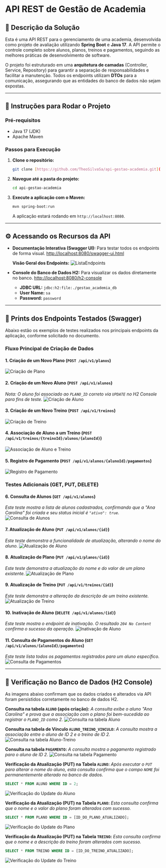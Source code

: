 # API REST de Gestão de Academia

## 📖 Descrição da Solução

Esta é uma API REST para o gerenciamento de uma academia, desenvolvida como projeto de avaliação utilizando **Spring Boot** e **Java 17**. A API permite o controle completo sobre alunos, planos, treinos e pagamentos, seguindo as melhores práticas de desenvolvimento de software.

O projeto foi estruturado em uma **arquitetura de camadas** (Controller, Service, Repository) para garantir a separação de responsabilidades e facilitar a manutenção. Todos os endpoints utilizam **DTOs** para a comunicação, assegurando que as entidades do banco de dados não sejam expostas.

---

## 🚀 Instruções para Rodar o Projeto

### Pré-requisitos
* Java 17 (JDK)
* Apache Maven

### Passos para Execução
1.  **Clone o repositório:**
    ```bash
    git clone [https://github.com/TheoSilvaSa/api-gestao-academia.git](https://github.com/TheoSilvaSa/api-gestao-academia.git)
    ```

2.  **Navegue até a pasta do projeto:**
    ```bash
    cd api-gestao-academia
    ```

3.  **Execute a aplicação com o Maven:**
    ```bash
    mvn spring-boot:run
    ```
    A aplicação estará rodando em `http://localhost:8080`.

---

## ⚙️ Acessando os Recursos da API

* **Documentação Interativa (Swagger UI):**
    Para testar todos os endpoints de forma visual.
    [http://localhost:8080/swagger-ui.html](http://localhost:8080/swagger-ui.html)

    **Visão Geral dos Endpoints:**
    ![ListaEndpoints](https://github.com/user-attachments/assets/e60548c8-710b-4fe4-8474-564cf8402e02)

* **Console do Banco de Dados H2:**
    Para visualizar os dados diretamente no banco.
    [http://localhost:8080/h2-console](http://localhost:8080/h2-console)
    * **JDBC URL:** `jdbc:h2:file:./gestao_academia_db`
    * **User Name:** `sa`
    * **Password:** `password`

---

## 📸 Prints dos Endpoints Testados (Swagger)

Abaixo estão os exemplos de testes realizados nos principais endpoints da aplicação, conforme solicitado no documento.

### Fluxo Principal de Criação de Dados

#### 1. Criação de um Novo Plano (`POST /api/v1/planos`)
![Criação de Plano](https://github.com/user-attachments/assets/52e5981c-55e4-41e3-a5e9-3d85dbbe7610)

#### 2. Criação de um Novo Aluno (`POST /api/v1/alunos`)
*Nota: O aluno foi associado ao `PLANO_ID` correto via `UPDATE` no H2 Console para fins de teste.*
![Criação de Aluno](https://github.com/user-attachments/assets/4ee6538b-83a7-45a3-a19a-57aeb9a6b6a0)

#### 3. Criação de um Novo Treino (`POST /api/v1/treinos`)
![Criação de Treino](https://github.com/user-attachments/assets/bb616570-5096-4176-a020-a995fafb842a)

#### 4. Associação de Aluno a um Treino (`POST /api/v1/treinos/{treinoId}/alunos/{alunoId}`)
![Associação de Aluno e Treino](https://github.com/user-attachments/assets/794bdf5b-fb3e-454b-a31d-198a0aee907a)

#### 5. Registro de Pagamento (`POST /api/v1/alunos/{alunoId}/pagamentos`)
![Registro de Pagamento](https://github.com/user-attachments/assets/ad450ea3-cf4f-4245-948d-7e211d3119b0)

### Testes Adicionais (GET, PUT, DELETE)

#### 6. Consulta de Alunos (`GET /api/v1/alunos`)
*Este teste mostra a lista de alunos cadastrados, confirmando que a "Ana Carolina" foi criada e seu status inicial é `"ativo": true`.*
![Consulta de Alunos](https://github.com/user-attachments/assets/fd3dce7a-39d3-4705-9298-8126e3671023)

#### 7. Atualização de Aluno (`PUT /api/v1/alunos/{id}`)
*Este teste demonstra a funcionalidade de atualização, alterando o nome do aluno.*
![Atualização de Aluno](https://github.com/user-attachments/assets/21d97b80-b365-42fe-a56c-2fe229afea42)

#### 8. Atualização de Plano (`PUT /api/v1/planos/{id}`)
*Este teste demonstra a atualização do nome e do valor de um plano existente.*
![Atualização de Plano](https://github.com/user-attachments/assets/5689a9bc-1524-41c5-b980-58e5c02cb8d7)

#### 9. Atualização de Treino (`PUT /api/v1/treinos/{id}`)
*Este teste demonstra a alteração da descrição de um treino existente.*
![Atualização de Treino](https://github.com/user-attachments/assets/3500dae2-4c66-4946-8ad7-9f12c33f3a10)

#### 10. Inativação de Aluno (`DELETE /api/v1/alunos/{id}`)
*Este teste mostra o endpoint de inativação. O resultado `204 No Content` confirma o sucesso da operação.*
![Inativação de Aluno](https://github.com/user-attachments/assets/a020dc6f-eff9-42cf-8239-9728e738e572)

#### 11. Consulta de Pagamentos do Aluno (`GET /api/v1/alunos/{alunoId}/pagamentos`)
*Este teste lista todos os pagamentos registrados para um aluno específico.*
![Consulta de Pagamentos](https://github.com/user-attachments/assets/bce712e9-4a42-4e31-97a4-c3505cbb044a)


---

## 💾 Verificação no Banco de Dados (H2 Console)

As imagens abaixo confirmam que os dados criados e alterados via API foram persistidos corretamente no banco de dados H2.

**Consulta na tabela `ALUNO` (após criação):**
*A consulta exibe o aluno "Ana Carolina" e prova que a associação com o plano foi bem-sucedida ao registrar o `PLANO_ID` como 2.*
![Consulta na tabela Aluno](https://github.com/user-attachments/assets/149b4165-6750-4edd-afad-4300a32a9bf2)

**Consulta na tabela de Vínculo `ALUNO_TREINO_VINCULO`:**
*A consulta mostra a associação entre o aluno de ID 2 e o treino de ID 2.*
![Consulta na tabela Aluno-Treino](https://github.com/user-attachments/assets/2f983419-919f-4835-a1cd-9f8096e2d23c)

**Consulta na tabela `PAGAMENTO`:**
*A consulta mostra o pagamento registrado para o aluno de ID 2.*
![Consulta na tabela Pagamento](https://github.com/user-attachments/assets/06aac244-f1bc-491d-95da-cb697688ebb4)

**Verificação da Atualização (PUT) na Tabela `ALUNO`:**
*Após executar o `PUT` para alterar o nome do aluno, esta consulta confirma que o campo `NOME` foi permanentemente alterado no banco de dados.*
```sql
SELECT * FROM ALUNO WHERE ID = 2;
```
![Verificação do Update do Aluno](https://github.com/user-attachments/assets/5336df23-1942-4e41-b939-4cd510dab3d4)

**Verificação da Atualização (PUT) na Tabela `PLANO`:**
*Esta consulta confirma que o nome e o valor do plano foram alterados com sucesso.*
```sql
SELECT * FROM PLANO WHERE ID = [ID_DO_PLANO_ATUALIZADO];
```
![Verificação do Update do Plano](https://github.com/user-attachments/assets/d74ea3ef-4918-49e9-b760-9274448216cc)

**Verificação da Atualização (PUT) na Tabela `TREINO`:**
*Esta consulta confirma que o nome e a descrição do treino foram alterados com sucesso.*
```sql
SELECT * FROM TREINO WHERE ID = [ID_DO_TREINO_ATUALIZADO];
```
![Verificação do Update do Treino](https://github.com/user-attachments/assets/51ba23a1-ebbc-4b50-95f1-f5cb8adf445d)
